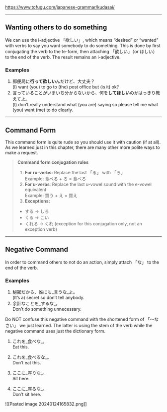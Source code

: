 https://www.tofugu.com/japanese-grammar/kudasai/


---

## Wanting others to do something

We can use the i-adjective 「欲しい」, which means “desired” or “wanted” with verbs to say you want somebody to do something. This is done by first conjugating the verb to the te-form, then attaching 「欲しい」（or ほしい） to the end of the verb. The result remains an i-adjective.

### Examples
1. 郵便局に**行って欲しい**んだけど、大丈夫？  
    (I) want (you) to go to (the) post office but (is it) ok?
2. 言っていることがいまいち分からないから、何を**してほしい**のかはっきり教えてよ。  
    (I) don’t really understand what (you are) saying so please tell me what (you) want (me) to do clearly.

---
## Command Form

This command form is quite rude so you should use it with caution (if at all). As we learned just in this chapter, there are many other more polite ways to make a request.

> **Command form conjugation rules**
> 
> 1. **For ru-verbs:** Replace the last 「る」 with 「ろ」  
Example: 食べる + ろ = 食べろ
>1. **For u-verbs**: Replace the last u-vowel sound with the e-vowel equivalent  
Example: 買う + え = 買え
>1. **Exceptions:**
>- する → しろ
>- くる → こい
>- くれる → くれ (exception for this conjugation only, not an exception verb)

---
## Negative Command

In order to command others to not do an action, simply attach 「な」 to the end of the verb.

### Examples

1. 秘密だから、誰にも_言うな_よ。  
    (It’s a) secret so don’t tell anybody.
2. 余計なことを_するな_。  
    Don’t do something unnecessary.

Do NOT confuse this negative command with the shortened form of 「～なさい」 we just learned. The latter is using the stem of the verb while the negative command uses just the dictionary form.

1. これを_食べな_。  
    Eat this.
2. これを_食べるな_。  
    Don’t eat this.

1. ここに_座りな_。  
    Sit here.
2. ここに_座るな_。  
    Don’t sit here.









![[Pasted image 20240124165832.png]]